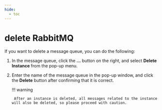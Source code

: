 ```yaml
---
hide:
  - toc
---
```


# delete RabbitMQ

If you want to delete a message queue, you can do the following:

1. In the message queue, click the __...__ button on the right, and select __Delete Instance__ from the pop-up menu.

    <!--screenshot-->

2. Enter the name of the message queue in the pop-up window, and click the __Delete__ button after confirming that it is correct.

    <!--screenshot-->

    !!! warning

        After an instance is deleted, all messages related to the instance will also be deleted, so please proceed with caution.